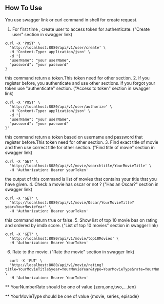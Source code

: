 ## How To Use
You use swagger link or curl command in shell for create request.
1. For first time , create user to access token for authenticate.
("Create user" section in swagger link)
```shell
curl -X 'POST' \
  'http://localhost:8080/api/v1/user/create' \
  -H 'Content-Type: application/json' \
  -d '{
  "userName": "your userName",
  "password": "your password"
}
```
this command return a token.This token need for other section. 
2. If you register before, you authenticate and use other sections. if you forgot your token use "authenticate" section.
("Access to token" section in swagger link)
```shell
curl -X 'POST' \
  'http://localhost:8080/api/v1/user/authorize' \
  -H 'Content-Type: application/json' \
  -d '{
  "userName": "your userName",
  "password": "your password"
}'
```
this command return a token based on username and password that register before.This token need for other section.
3. Find exact title of movie and then use correct title for other section.
("Find title of movie" section in swagger link)
```shell
curl -X 'GET' \
  'http://localhost:8080/api/v1/movie/searchtitle/YourMovieTitle' \
  -H 'Authorization: Bearer yourToken'
```
the output of this command is list of movies that contains your title that you have given.
4. Check a movie has oscar or not ?
("Has an Oscar?" section in swagger link)
```shell
curl -X 'GET' \
  'http://localhost:8080/api/v1/movie/Oscar/YourMovieTitle?year=YourMovieYear' \
  -H 'Authorization: Bearer yourToken'
```
this command return true or false.
5. Show list of top 10 movie bas on rating and ordered by imdb score.
("List of top 10 movies" section in swagger link)
```shell
curl -X 'GET' \
  'http://localhost:8080/api/v1/movie/top10Movies' \
  -H 'Authorization: Bearer YourToken'
```
6. Rate to the movie.
("Rate the movie" section in swagger link)
```shell
  curl -X 'PUT' \
  'http://localhost:8080/api/v1/movie/rating?title=YourMovieTitle&year=YourMovieYear&type=YourMovieType&rate=YourNumberRate' \
  -H 'Authorization: Bearer YourToken'
```
** YourNumberRate should be one of value {zero,one,two,...,ten}

** YourMovieType should be one of value {movie, series, episode}